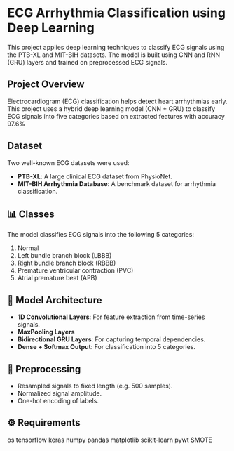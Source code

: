 # ECG Arrhythmia Classification using Deep Learning

This project applies deep learning techniques to classify ECG signals using the PTB-XL and MIT-BIH datasets. The model is built using CNN and RNN (GRU) layers and trained on preprocessed ECG signals.

## Project Overview

Electrocardiogram (ECG) classification helps detect heart arrhythmias early. This project uses a hybrid deep learning model (CNN + GRU) to classify ECG signals into five categories based on extracted features with accuracy 97.6%

## Dataset

Two well-known ECG datasets were used:

- **PTB-XL**: A large clinical ECG dataset from PhysioNet.
- **MIT-BIH Arrhythmia Database**: A benchmark dataset for arrhythmia classification.

## 📊 Classes

The model classifies ECG signals into the following 5 categories:
1. Normal
2. Left bundle branch block (LBBB)
3. Right bundle branch block (RBBB)
4. Premature ventricular contraction (PVC)
5. Atrial premature beat (APB)

## 🧪 Model Architecture

- **1D Convolutional Layers**: For feature extraction from time-series signals.
- **MaxPooling Layers**
- **Bidirectional GRU Layers**: For capturing temporal dependencies.
- **Dense + Softmax Output**: For classification into 5 categories.

## 🧼 Preprocessing

- Resampled signals to fixed length (e.g. 500 samples).
- Normalized signal amplitude.
- One-hot encoding of labels.

## ⚙️ Requirements

os
tensorflow
keras
numpy
pandas
matplotlib
scikit-learn
pywt
SMOTE
